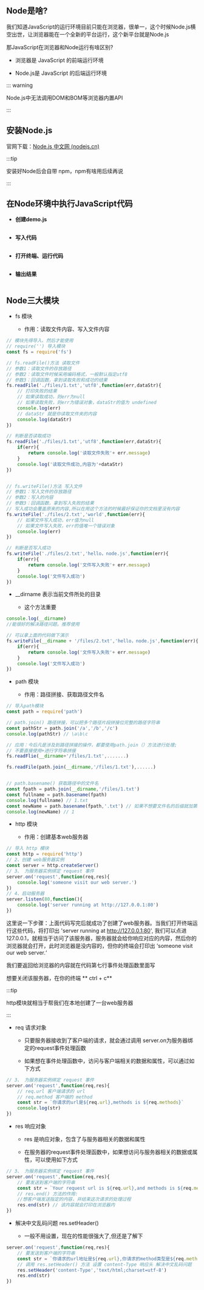 ## Node是啥?

我们知道JavaScript的运行环境目前只能在浏览器，很单一，这个时候Node.js横空出世，让浏览器能在一个全新的平台运行，这个新平台就是Node.js

那JavaScript在浏览器和Node运行有啥区别?

- 浏览器是 JavaScript 的前端运行环境

- Node.js是 JavaScript 的后端运行环境

::: warning

Node.js中无法调用DOM和BOM等浏览器内置API

:::

## 安装Node.js

官网下载：[Node.js 中文网 (nodejs.cn)](http://nodejs.cn/)

:::tip

安装好Node后会自带 npm，npm有啥用后续再说 

:::

## 在Node环境中执行JavaScript代码

- **创建demo.js**

<img :src="$withBase('/blog-picture/Node/1-1.png')">

- **写入代码**

<img :src="$withBase('/blog-picture/Node/1-2.png')">

- **打开终端、运行代码**

<img :src="$withBase('/blog-picture/Node/1-3.png')">

- **输出结果**

<img :src="$withBase('/blog-picture/Node/1-4.png')">

## Node三大模块

- fs 模块
  
  - 作用：读取文件内容、写入文件内容

```javascript
// 模块先得导入、然后才能使用 
// require('') 导入模块
const fs = require('fs')

// fs.readFile()方法 读取文件
// 参数1：读取文件的存放路径
// 参数2：读取文件时候采用编码格式，一般默认指定utf8
// 参数3：回调函数，拿到读取失败和成功的结果
fs.readFile('./files/1.txt','utf8',function(err,dataStr){
    // 打印失败的结果
    // 如果读取成功，则err为null
    // 如果读取失败，则err为错误对象，dataStr的值为 undefined
    console.log(err)
    // dataStr 就是你读取文件夹的内容
    console.log(dataStr)
})

// 判断是否读取成功
fs.readFile('./files/1.txt','utf8',function(err,dataStr){
    if(err){
        return console.log('读取文件失败'+ err.message)
    }
    console.log('读取文件成功,内容为'+dataStr)
})


// fs.writeFile()方法 写入文件
// 参数1：写入文件的存放路径
// 参数2：写入的内容
// 参数3：回调函数，拿到写入失败的结果
// 写入成功会覆盖原来的内容,所以在用这个方法的时候最好保证你的文档里没有内容
fs.writeFile('./files/2.txt','world',function(err){
    // 如果文件写入成功，err值为null
    // 如果文件写入失败，err的值唯一个错误对象
    console.log(err)
})

// 判断是否写入成功
fs.writeFile('./files/2.txt','hello，node.js',function(err){
    if(err){
        return console.log('文件写入失败'+ err.message)
    }
    console.log('文件写入成功')
})
```

- __dirname 表示当前文件所处的目录
  
  - 这个方法重要

```javascript
console.log(__dirname)
//能很好的解决路径问题。推荐使用

// 可以拿上面的代码做下演示
fs.writeFile(__dirname + '/files/2.txt','hello，node.js',function(err){
    if(err){
        return console.log('文件写入失败'+ err.message)
    }
    console.log('文件写入成功')
})
```

- path 模块
  
  - 作用：路径拼接、获取路径文件名

```javascript
// 导入path模块 
const path = require('path')

// path.join() 路径拼接，可以把多个路径片段拼接位完整的路径字符串
const pathStr = path.join('/a','/b','/c')
console.log(pathStr) // \a\b\c

// 应用：今后凡是涉及到路径拼接的操作，都要使用path.join（）方法进行处理;
// 不要直接使用+进行字符串拼接
fs.readFlie(__dirname+'/files/1.txt',.......)

fs.readFile(path.join(__dirname,'/files/1.txt'),......)


// path.basename() 获取路径中的文件名
const fpath = path.join(__dirname,'/files/1.txt')
const fullname = path.basename(fpath)
console.log(fullname) // 1.txt
const newName = path.basename(fpath,'.txt') // 如果不想要文件名的后缀就加第二个参数写上后缀
console.log(newName) // 1
```



- http 模块
  
  - 作用：创建基本web服务器

```javascript
// 导入 http 模块
const http = require('http')
// 2、创建 web服务器实例
const server = http.createServer()
// 3、 为服务器实例绑定 request 事件
server.on('request',function(req,res){
    console.log('someone visit our web server.')
})
// 4、启动服务器
server.listen(80,function(){
    console.log('server running at http://127.0.0.1:80')
})
```

这里说一下步骤：上面代码写完后就成功了创建了web服务器。当我们打开终端运行这些代码，将打印出 'server running at http://127.0.0.1:80', 我们可以点进127.0.0.1，就相当于访问了该服务器，服务器就会给你响应对应的内容，然后你的浏览器就会打开，此时浏览器是没内容的，但你的终端会打印出 ’someone visit our web server.‘ 

我们要返回给浏览器的内容就在代码第七行事件处理函数里面写

想要关闭该服务器，在你的终端  ** ctrl + c**

:::tip

http模块就相当于帮我们在本地创建了一台web服务器

:::

- req 请求对象
  
  - 只要服务器接收到了客户端的请求，就会通过调用 server.on为服务器绑定的request事件处理函数
  
  - 如果想在事件处理函数中，访问与客户端相关的数据和属性，可以通过如下方式

```javascript
// 3、 为服务器实例绑定 request 事件
server.on('request',function(req,res){
	// req.url 客户端请求的 url
	// req.method 客户端的 method
    const str = `你请求的url是${req.url},methods is ${req.methods}`
    console.log(str)
})
```

- res 响应对象
  
  - res 是响应对象，包含了与服务器相关的数据和属性
  
  - 在服务器的request事件处理函数中，如果想访问与服务器相关的数据或属性，可以使用如下方式

```javascript
// 3、 为服务器实例绑定 request 事件
server.on('request',function(req,res){
	// 要发送到客户端的字符串
    const str = `Your request url is ${req.url},and methods is ${req.methods}`
    // res.end() 方法的作用:
    //想客户端发送指定的内容，并结束这次请求的处理过程
    res.end(str) // 该内容就会打印在浏览器内
})
```

- 解决中文乱码问题  res.setHeader()
  
  - 一般不用设置，现在的性能很强大了,但还是了解下

```javascript
server.on('request',function(req,res){
	// 要发送到客户端的字符串
    const str = `你请求的url地址是${req.url},你请求的method类型是${req.methods}`
    // 调用 res.setHeader() 方法 设置 content-Type 响应头 解决中文乱码问题
    res.setHeader('content-Type','text/html;charset=utf-8')
    res.end(str)
})
```